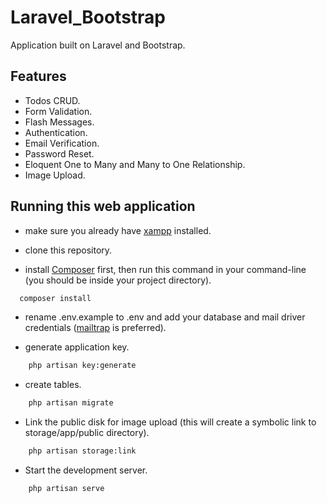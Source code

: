 # Laravel_Bootstrap
Application built on Laravel and Bootstrap.


## Features
- Todos CRUD.
- Form Validation.
- Flash Messages.
- Authentication.
- Email Verification.
- Password Reset.
- Eloquent One to Many and Many to One Relationship.
- Image Upload.


## Running this web application

- make sure you already have [xampp](https://www.apachefriends.org/index.html) installed.

- clone this repository.

- install [Composer](https://getcomposer.org/download) first, then run this command in your command-line (you should be inside your project directory). 
```bash
  composer install
```

- rename .env.example to .env and add your database and mail driver credentials ([mailtrap](https://mailtrap.io) is preferred).

- generate application key.

```bash
    php artisan key:generate
```

- create tables.

```bash
    php artisan migrate
```

- Link the public disk for image upload (this will create a symbolic link to storage/app/public directory).
```bash
    php artisan storage:link
```

- Start the development server.

```bash
    php artisan serve
```
